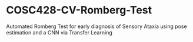 # COSC428-CV-Romberg-Test
Automated Romberg Test for early diagnosis of Sensory Ataxia using pose estimation and a CNN via Transfer Learning
